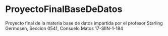 # ProyectoFinalBaseDeDatos
Proyecto final de la materia base de datos impartida por el profesor Starling Germosen, Seccion 0541, Consuelo Matos 17-SIIN-1-184
